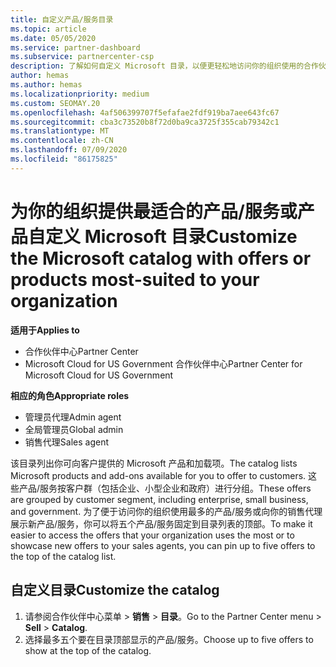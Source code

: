 ```yaml
---
title: 自定义产品/服务目录
ms.topic: article
ms.date: 05/05/2020
ms.service: partner-dashboard
ms.subservice: partnercenter-csp
description: 了解如何自定义 Microsoft 目录，以便更轻松地访问你的组织使用的合作伙伴产品或产品。
author: hemas
ms.author: hemas
ms.localizationpriority: medium
ms.custom: SEOMAY.20
ms.openlocfilehash: 4af506399707f5efafae2fdf919ba7aee643fc67
ms.sourcegitcommit: cba3c73520b8f72d0ba9ca3725f355cab79342c1
ms.translationtype: MT
ms.contentlocale: zh-CN
ms.lasthandoff: 07/09/2020
ms.locfileid: "86175825"
---
```

# <a name="customize-the-microsoft-catalog-with-offers-or-products-most-suited-to-your-organization"></a><span data-ttu-id="6565f-103">为你的组织提供最适合的产品/服务或产品自定义 Microsoft 目录</span><span class="sxs-lookup"><span data-stu-id="6565f-103">Customize the Microsoft catalog with offers or products most-suited to your organization</span></span>

<span data-ttu-id="6565f-104">**适用于**</span><span class="sxs-lookup"><span data-stu-id="6565f-104">**Applies to**</span></span>

- <span data-ttu-id="6565f-105">合作伙伴中心</span><span class="sxs-lookup"><span data-stu-id="6565f-105">Partner Center</span></span>
- <span data-ttu-id="6565f-106">Microsoft Cloud for US Government 合作伙伴中心</span><span class="sxs-lookup"><span data-stu-id="6565f-106">Partner Center for Microsoft Cloud for US Government</span></span>

<span data-ttu-id="6565f-107">**相应的角色**</span><span class="sxs-lookup"><span data-stu-id="6565f-107">**Appropriate roles**</span></span>

- <span data-ttu-id="6565f-108">管理员代理</span><span class="sxs-lookup"><span data-stu-id="6565f-108">Admin agent</span></span>
- <span data-ttu-id="6565f-109">全局管理员</span><span class="sxs-lookup"><span data-stu-id="6565f-109">Global admin</span></span>
- <span data-ttu-id="6565f-110">销售代理</span><span class="sxs-lookup"><span data-stu-id="6565f-110">Sales agent</span></span>

<span data-ttu-id="6565f-111">该目录列出你可向客户提供的 Microsoft 产品和加载项。</span><span class="sxs-lookup"><span data-stu-id="6565f-111">The catalog lists Microsoft products and add-ons available for you to offer to customers.</span></span> <span data-ttu-id="6565f-112">这些产品/服务按客户群（包括企业、小型企业和政府）进行分组。</span><span class="sxs-lookup"><span data-stu-id="6565f-112">These offers are grouped by customer segment, including enterprise, small business, and government.</span></span> <span data-ttu-id="6565f-113">为了便于访问你的组织使用最多的产品/服务或向你的销售代理展示新产品/服务，你可以将五个产品/服务固定到目录列表的顶部。</span><span class="sxs-lookup"><span data-stu-id="6565f-113">To make it easier to access the offers that your organization uses the most or to showcase new offers to your sales agents, you can pin up to five offers to the top of the catalog list.</span></span>

## <a name="customize-the-catalog"></a><span data-ttu-id="6565f-114">自定义目录</span><span class="sxs-lookup"><span data-stu-id="6565f-114">Customize the catalog</span></span>

1. <span data-ttu-id="6565f-115">请参阅合作伙伴中心菜单 &gt; **销售** &gt; **目录**。</span><span class="sxs-lookup"><span data-stu-id="6565f-115">Go to the Partner Center menu &gt; **Sell** &gt; **Catalog**.</span></span>
2. <span data-ttu-id="6565f-116">选择最多五个要在目录顶部显示的产品/服务。</span><span class="sxs-lookup"><span data-stu-id="6565f-116">Choose up to five offers to show at the top of the catalog.</span></span>
